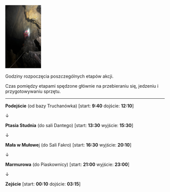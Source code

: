 <img src="mul-1.png" alt="mul1" height="200"/>

Godziny rozpoczęcia posz*c*zególnych etapów akcji.

Czas pomiędzy etapami spędzone głównie na przebieraniu się, jedzeniu i przygotowywaniu sprzętu.

---

**Podejście** (od bazy Truchanówka) [start: **9:40** dojście: **12:10**]

&darr;

**Ptasia Studnia** (do sali Dantego)  [start: **13:30** wyjście: **15:30**]

&darr;

**Mała w Mułowe**j (do Sali Fakro) [start: **16:30** wyjście: **20:10**]

&darr;

**Marmurowa** (do Piaskownicy) [start: **21:00** wyjście: **23:00**]

&darr;

**Zejście** [start: **00:10** dojście: **03:15**]
